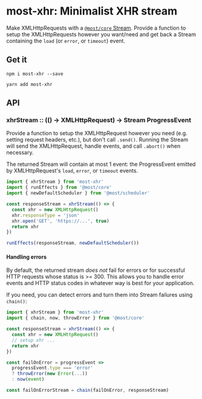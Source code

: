 # most-xhr: Minimalist XHR stream

Make XMLHttpRequests with a [`@most/core` Stream](http://mostcore.readthedocs.io/en/latest/).  Provide a function to setup the XMLHttpRequests however you want/need and get back a Stream containing the `load` (or `error`, or `timeout`) event.

## Get it

`npm i most-xhr --save`

`yarn add most-xhr`

## API

### xhrStream :: (() &rarr; XMLHttpRequest) &rarr; Stream ProgressEvent

Provide a function to setup the XMLHttpRequest however you need (e.g. setting request headers, etc.), but don't call `.send()`. Running the Stream will send the XMLHttpRequest, handle events, and call `.abort()` when necessary.

The returned Stream will contain at most 1 event: the ProgressEvent emitted by XMLHttpRequest's `load`, `error`, or `timeout` events.

```js
import { xhrStream } from 'most-xhr'
import { runEffects } from '@most/core'
import { newDefaultScheduler } from '@most/scheduler'

const responseStream = xhrStream(() => {
  const xhr = new XMLHttpRequest()
  xhr.responseType = 'json'
  xhr.open('GET', 'https://...', true)
  return xhr
})

runEffects(responseStream, newDefaultScheduler())
```

#### Handling errors

By default, the returned stream _does not_ fail for errors or for successful HTTP requests whose status is >= 300.  This allows you to handle error events and HTTP status codes in whatever way is best for your application.

If you need, you can detect errors and turn them into Stream failures using `chain()`:

```js
import { xhrStream } from 'most-xhr'
import { chain, now, throwError } from '@most/core'

const responseStream = xhrStream(() => {
  const xhr = new XMLHttpRequest()
  // setup xhr ...
  return xhr
})

const failOnError = progressEvent =>
  progressEvent.type === 'error'
  ? throwError(new Error(...))
  : now(event)

const failOnErrorStream = chain(failOnError, responseStream)
```
